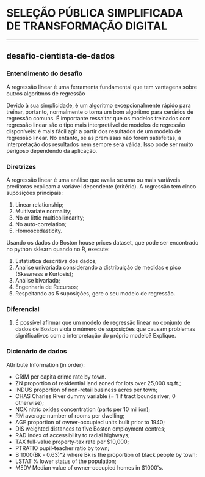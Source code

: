 # SELEÇÃO PÚBLICA SIMPLIFICADA DE TRANSFORMAÇÃO DIGITAL
___
## desafio-cientista-de-dados


### Entendimento do desafio
A regressão linear é uma ferramenta fundamental que tem vantagens sobre outros algoritmos de regressão

Devido à sua simplicidade, é um algoritmo excepcionalmente rápido para treinar, portanto, normalmente o torna um bom algoritmo para cenários de regressão comuns. É importante ressaltar que os modelos treinados com regressão linear são o tipo mais interpretável de modelos de regressão disponíveis: é mais fácil agir a partir dos resultados de um modelo de regressão linear. No entanto, se as premissas não forem satisfeitas, a interpretação dos resultados nem sempre será válida. Isso pode ser muito perigoso dependendo da aplicação.

### Diretrizes
A regressão linear é uma análise que avalia se uma ou mais variáveis preditoras
explicam a variável dependente (critério). A regressão tem cinco suposições principais:
1. Linear relationship;
2. Multivariate normality;
3. No or little multicollinearity;
4. No auto-correlation;
5. Homoscedasticity.

Usando os dados do Boston house prices dataset, que pode ser encontrado no python sklearn quando no R, execute:
1.  Estatística descritiva dos dados;
2.  Analise univariada considerando a distribuição de medidas e pico (Skewness e Kurtosis);
3.  Análise bivariada;
4.  Engenharia de Recursos;
5.  Respeitando as 5 suposições, gere o seu modelo de regressão.


### Diferencial
1. É possível afirmar que um modelo de regressão linear no conjunto de dados de Boston viola o número de suposições que causam problemas significativos com a
interpretação do próprio modelo? Explique.

### Dicionário de dados

Attribute Information (in order):
- CRIM   per capita crime rate by town.
- ZN   proportion of residential land zoned for lots over 25,000 sq.ft.;
- INDUS   proportion of non-retail business acres per town;
- CHAS  Charles River dummy variable (= 1 if tract bounds river; 0 otherwise);
- NOX  nitric oxides concentration (parts per 10 million);
- RM   average number of rooms per dwelling;
- AGE  proportion of owner-occupied units built prior to 1940;
- DIS  weighted distances to five Boston employment centres;
- RAD  index of accessibility to radial highways;
- TAX  full-value property-tax rate per $10,000;
- PTRATIO  pupil-teacher ratio by town;
- B  1000(Bk - 0.63)^2 where Bk is the proportion of black people by town;
- LSTAT  % lower status of the population;
- MEDV   Median value of owner-occupied homes in $1000's.
